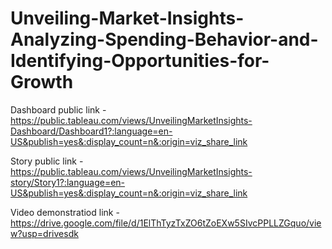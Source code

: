 # Unveiling-Market-Insights-Analyzing-Spending-Behavior-and-Identifying-Opportunities-for-Growth

Dashboard public link - https://public.tableau.com/views/UnveilingMarketInsights-Dashboard/Dashboard1?:language=en-US&publish=yes&:display_count=n&:origin=viz_share_link

Story public link - https://public.tableau.com/views/UnveilingMarketInsights-story/Story1?:language=en-US&publish=yes&:display_count=n&:origin=viz_share_link

Video demonstratiod link - https://drive.google.com/file/d/1ElThTyzTxZO6tZoEXw5SIvcPPLLZGquo/view?usp=drivesdk
